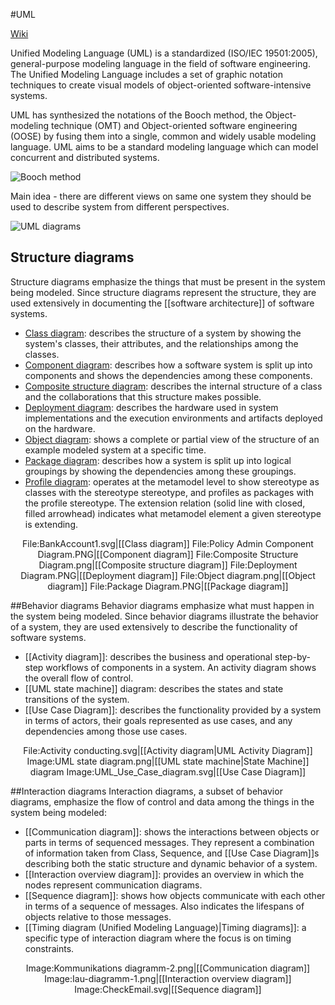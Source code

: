 #UML

[Wiki](http://en.wikipedia.org/wiki/Unified_Modeling_Language)

Unified Modeling Language (UML) is a standardized (ISO/IEC 19501:2005), general-purpose modeling language in the field of software engineering. The Unified Modeling Language includes a set of graphic notation techniques to create visual models of object-oriented software-intensive systems.

UML has synthesized the notations of the Booch method, the Object-modeling technique (OMT) and Object-oriented software engineering (OOSE) by fusing them into a single, common and widely usable modeling language. UML aims to be a standard modeling language which can model concurrent and distributed systems.

![Booch method](https://upload.wikimedia.org/wikipedia/commons/c/c2/Booch-diagram.png)

Main idea - there are different views on same one system they should be used to describe system from different perspectives.

![UML diagrams](http://upload.wikimedia.org/wikipedia/commons/e/ed/UML_diagrams_overview.svg)

## Structure diagrams
Structure diagrams emphasize the things that must be present in the system being modeled. Since structure diagrams represent the structure, they are used extensively in documenting the [[software architecture]] of software systems.

* [Class diagram](https://en.wikipedia.org/wiki/Class_diagram): describes the structure of a system by showing the system's classes, their attributes, and the relationships among the classes.
* [Component diagram](https://en.wikipedia.org/wiki/Component_diagram): describes how a software system is split up into components and shows the dependencies among these components.
* [Composite structure diagram](https://en.wikipedia.org/wiki/Composite_structure_diagram): describes the internal structure of a class and the collaborations that this structure makes possible.
* [Deployment diagram](https://en.wikipedia.org/wiki/Deployment_diagram): describes the hardware used in system implementations and the execution environments and artifacts deployed on the hardware.
* [Object diagram](https://en.wikipedia.org/wiki/Object_diagram): shows a complete or partial view of the structure of an example modeled system at a specific time.
* [Package diagram](https://en.wikipedia.org/wiki/Package_diagram): describes how a system is split up into logical groupings by showing the dependencies among these groupings.
* [Profile diagram](https://en.wikipedia.org/wiki/Profile_diagram): operates at the metamodel level to show stereotype as classes with the stereotype stereotype, and profiles as packages with the profile stereotype. The extension relation (solid line with closed, filled arrowhead) indicates what metamodel element a given stereotype is extending.

<center><gallery>
File:BankAccount1.svg|[[Class diagram]]
File:Policy Admin Component Diagram.PNG|[[Component diagram]]
File:Composite Structure Diagram.png|[[Composite structure diagram]]
File:Deployment Diagram.PNG|[[Deployment diagram]]
File:Object diagram.png|[[Object diagram]]
File:Package Diagram.PNG|[[Package diagram]]
</gallery></center>

##Behavior diagrams
Behavior diagrams emphasize what must happen in the system being modeled. Since behavior diagrams illustrate the behavior of a system, they are used extensively to describe the functionality of software systems.

* [[Activity diagram]]: describes the business and operational step-by-step workflows of components in a system. An activity diagram shows the overall flow of control.
* [[UML state machine]] diagram: describes the states and state transitions of the system.
* [[Use Case Diagram]]: describes the functionality provided by a system in terms of actors, their goals represented as use cases, and any dependencies among those use cases.

<center><gallery>
File:Activity conducting.svg|[[Activity diagram|UML Activity Diagram]]
Image:UML state diagram.png|[[UML state machine|State Machine]] diagram
Image:UML_Use_Case_diagram.svg|[[Use Case Diagram]]
</gallery></center>

##Interaction diagrams
Interaction diagrams, a subset of behavior diagrams, emphasize the flow of control and data among the things in the system being modeled:
* [[Communication diagram]]: shows the interactions between objects or parts in terms of sequenced messages. They represent a combination of information taken from Class, Sequence, and [[Use Case Diagram]]s describing both the static structure and dynamic behavior of a system.
* [[Interaction overview diagram]]: provides an overview in which the nodes represent communication diagrams.
* [[Sequence diagram]]: shows how objects communicate with each other in terms of a sequence of messages. Also indicates the lifespans of objects relative to those messages.
* [[Timing diagram (Unified Modeling Language)|Timing diagrams]]: a specific type of interaction diagram where the focus is on timing constraints.

<center><gallery>
Image:Kommunikations diagramm-2.png|[[Communication diagram]]
Image:Iau-diagramm-1.png|[[Interaction overview diagram]]
Image:CheckEmail.svg|[[Sequence diagram]]
</gallery></center>
